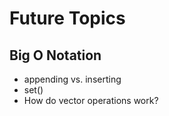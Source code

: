 # Future Topics

## Big O Notation
- appending vs. inserting
- set()
- How do vector operations work?
